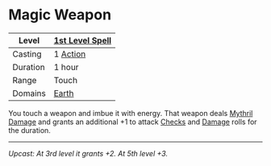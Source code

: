 # Magic Weapon

| Level    | [1st Level Spell](1st%20Level%20Spells.md)          |
| -------- | --------------------------------------------------- |
| Casting  | 1 [Action](../../../../Game%20Procedures/Core%20Procedures/Action.md) |
| Duration | 1 hour                                              |
| Range    | Touch                                               |
| Domains  | [Earth](../../Spell%20Domains/Earth.md)          |

You touch a weapon and imbue it with energy. That weapon deals [Mythril Damage](../../../../Game%20Procedures/Combat/Damage%20Types/Mythril%20Damage.md) and grants an additional +1 to attack [Checks](../../../../Game%20Procedures/Core%20Procedures/Check.md) and [Damage](../../../../Game%20Procedures/Combat/Damage%20Types/{Damage%20Types}.md) rolls for the duration.

---
*Upcast: At 3rd level it grants +2. At 5th level +3.*
